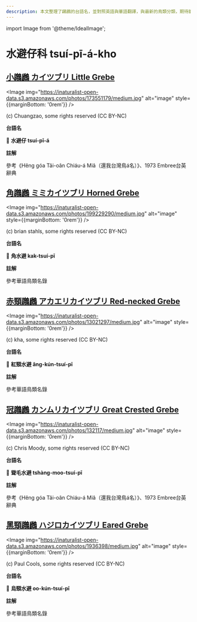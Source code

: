 ```yaml
---
description: 本文整理了鸊鷉的台語名，並對照英語與華語翻譯，與最新的鳥類分類，期待能夠供未來的台語鳥類圖鑑當作參考
---
```


import Image from '@theme/IdealImage';

# 水避仔科 tsuí-pī-á-kho

## [小鸊鷉 カイツブリ Little Grebe](https://ebird.org/species/litgre1)

<Image img="https://inaturalist-open-data.s3.amazonaws.com/photos/173551179/medium.jpg" alt="image" style={{marginBottom: '0rem'}} />

<div className="image-caption">
(c) Chuangzao, some rights reserved (CC BY-NC)
</div>

**台語名**

🎯 **水避仔 tsuí-pī-á**

**註解**

參考《Hêng góa Tâi-oân Chiáu-á Miâ（還我台灣鳥á名）》、1973 Embree台英辭典

## [角鸊鷉 ミミカイツブリ Horned Grebe](https://ebird.org/species/horgre)

<Image img="https://inaturalist-open-data.s3.amazonaws.com/photos/199229290/medium.jpg" alt="image" style={{marginBottom: '0rem'}} />

<div className="image-caption">
 (c) brian stahls, some rights reserved (CC BY-NC)
</div>

**台語名**

🎯 **角水避 kak-tsuí-pī**

**註解**

參考華語鳥類名錄

## [赤頸鸊鷉 アカエリカイツブリ Red-necked Grebe](https://ebird.org/species/rengre)

<Image img="https://inaturalist-open-data.s3.amazonaws.com/photos/13021297/medium.jpg" alt="image" style={{marginBottom: '0rem'}} />

<div className="image-caption">
(c) kha, some rights reserved (CC BY-NC)
</div>

**台語名**

🎯 **紅頸水避 âng-kún-tsuí-pī**

**註解**

參考華語鳥類名錄

## [冠鸊鷉 カンムリカイツブリ Great Crested Grebe](https://ebird.org/species/grcgre1)

<Image img="https://inaturalist-open-data.s3.amazonaws.com/photos/132117/medium.jpg" alt="image" style={{marginBottom: '0rem'}} />

<div className="image-caption">
(c) Chris Moody, some rights reserved (CC BY-NC)
</div>

**台語名**

🎯 **聳毛水避 tshàng-moo-tsuí-pī**

**註解**

參考《Hêng góa Tâi-oân Chiáu-á Miâ（還我台灣鳥á名）》、1973 Embree台英辭典

## [黑頸鸊鷉 ハジロカイツブリ Eared Grebe](https://ebird.org/species/eargre)

<Image img="https://inaturalist-open-data.s3.amazonaws.com/photos/1936398/medium.jpg" alt="image" style={{marginBottom: '0rem'}} />

<div className="image-caption">
(c) Paul Cools, some rights reserved (CC BY-NC)
</div>

**台語名**

🎯 **烏頸水避 oo-kún-tsuí-pī**

**註解**

參考華語鳥類名錄

